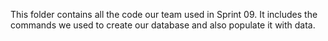 This folder contains all the code our team used in Sprint 09. It includes the commands we used to create our database and also populate it with data.
